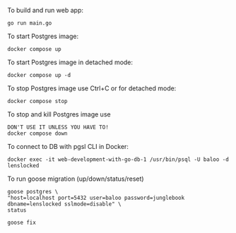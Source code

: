 To build and run web app:

```
go run main.go
```

To start Postgres image:

```
docker compose up
```

To start Postgres image in detached mode:

```
docker compose up -d
```

To stop Postgres image use Ctrl+C or for detached mode:

```
docker compose stop
```

To stop and kill Postgres image use

```
DON'T USE IT UNLESS YOU HAVE TO!
docker compose down
```

To connect to DB with pgsl CLI in Docker:

```
docker exec -it web-development-with-go-db-1 /usr/bin/psql -U baloo -d lenslocked
```

To run goose migration (up/down/status/reset)

```
goose postgres \
"host=localhost port=5432 user=baloo password=junglebook dbname=lenslocked sslmode=disable" \
status
```

```
goose fix
```

